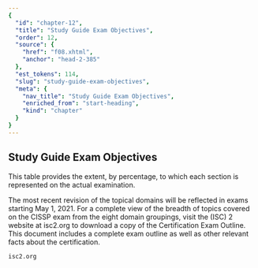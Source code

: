 ```yaml
---
{
  "id": "chapter-12",
  "title": "Study Guide Exam Objectives",
  "order": 12,
  "source": {
    "href": "f08.xhtml",
    "anchor": "head-2-385"
  },
  "est_tokens": 114,
  "slug": "study-guide-exam-objectives",
  "meta": {
    "nav_title": "Study Guide Exam Objectives",
    "enriched_from": "start-heading",
    "kind": "chapter"
  }
}
---
```

## Study Guide Exam Objectives

This table provides the extent, by percentage, to which each section is represented on the actual examination.

The most recent revision of the topical domains will be reflected in exams starting May 1, 2021. For a complete view of the breadth of topics covered on the CISSP exam from the eight domain groupings, visit the (ISC) 2 website at isc2.org to download a copy of the Certification Exam Outline. This document includes a complete exam outline as well as other relevant facts about the certification.

`isc2.org`
